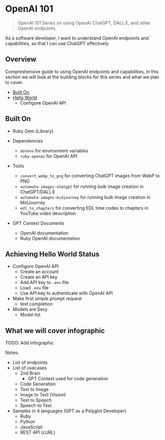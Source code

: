 # OpenAI 101

> OpenAI 101 Series on using OpenAI ChatGPT, DALL·E, and other OpenAI endpoints

As a software developer, I want to understand OpenAI endpoints and capabilities, so that I can use ChatGPT effectively

## Overview

Compreshensive guide to using OpenAI endpoints and capabilities, in this section we will look at the building blocks for this series and what we plan to cover.

- [Built On](#built-on)
- [Hello World](#achieving-hello-world-status)
  - Configure OpenAI API


## Built On

- Ruby Gem (Library)
- Dependencies
  - `dotenv` for environment variables
  - `ruby-openai` for OpenAI API
- Tools
  - `convert_webp_to_png` for converting ChatGPT images from WebP to PNG
  - `automate-images-chatgpt` for running bulk image creation in ChatGPT/DALL·E
  - `automate-images-midjourney` for running bulk image creation in MidJourney
  - `edl_to_chapters` for converting EDL time codes to chapters in YouTube video description

- GPT Context Documents
  - OpenAI documentation
  - Ruby OpenAI documentation

## Achieving Hello World Status

- Configure OpenAI API
  - Create an account
  - Create an API key
  - Add API key to `.env` file
  - Load `.env` file
  - Use API key to authenticate with OpenAI API
- Make first simple prompt request
  - text completion
- Models are Sexy
  - Model list

## What we will cover infographic

TODO: Add infographic

Notes:

- List of endpoints
- List of usecases
  - 2nd Brain
    - GPT Context used for code generation
  - Code Generation
  - Text to Image
  - Image to Text (Vision)
  - Text to Speech
  - Speech to Text
- Samples in 4 languages (GPT as a Polyglot Developer)
  - Ruby
  - Python
  - JavaScript
  - REST API (cURL)
